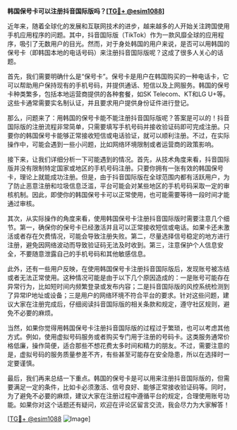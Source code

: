 **韩国保号卡可以注册抖音国际版吗？[[TG💪+ @esim1088](https://t.me/s/esim1088)]**

近年来，随着全球化的发展和互联网技术的进步，越来越多的人开始关注跨国使用手机应用程序的问题。其中，抖音国际版（TikTok）作为一款风靡全球的应用程序，吸引了无数用户的目光。然而，对于身处韩国的用户来说，是否可以用韩国的保号卡（即韩国本地的电话号码）来注册抖音国际版呢？这成了很多人关心的话题。

首先，我们需要明确什么是“保号卡”。保号卡是用户在韩国购买的一种电话卡，它可以帮助用户保持现有的手机号码，并提供通话、短信以及上网服务。韩国的保号卡种类繁多，包括本地运营商提供的各种套餐，如SK Telecom、KT和LG U+等。这些卡通常需要实名制认证，并且要求用户提供身份证件进行登记。

那么，问题来了：用韩国的保号卡能不能注册抖音国际版呢？答案是可以的！抖音国际版的注册流程非常简单，只需要填写手机号码并接收验证码即可完成注册。只要你的韩国保号卡能够正常接收短信或电话验证，就可以顺利注册。不过，在实际操作中，可能会遇到一些小问题，比如网络环境限制或者运营商的政策影响。

接下来，让我们详细分析一下可能遇到的情况。首先，从技术角度来看，抖音国际版并没有限制特定国家或地区的手机号码注册。只要你拥有一张有效的韩国保号卡，理论上就能成功注册。但是，由于抖音国际版在全球范围内都有活跃用户，为了防止恶意注册和垃圾信息泛滥，平台可能会对某些地区的手机号码采取一定的审核机制。因此，即使你的韩国保号卡可以正常使用，也可能需要等待一段时间才能通过审核。

其次，从实际操作的角度来看，使用韩国保号卡注册抖音国际版时需要注意几个细节。第一，确保你的保号卡已经激活并且可以正常接收短信或电话。如果卡还未激活或者存在欠费情况，可能会导致注册失败。第二，尽量选择信号稳定的地方进行注册，避免因网络波动而导致验证码无法及时收到。第三，注意保护个人信息安全，不要随意泄露自己的手机号码和其他敏感信息。

此外，还有一些用户反映，在使用韩国保号卡注册抖音国际版后，发现账号被冻结或者无法正常使用。这种情况可能是由于以下几个原因造成的：一是账号可能存在异常行为，比如短时间内频繁登录或发布内容；二是抖音国际版的风控系统检测到了异常IP地址或设备；三是用户的网络环境不符合平台的要求。针对这些问题，建议大家在注册完成后，仔细阅读抖音国际版的相关条款和规定，遵守社区规则，避免不必要的麻烦。

当然，如果你觉得用韩国保号卡注册抖音国际版的过程过于繁琐，也可以考虑其他方式。例如，使用虚拟号码服务或者购买专门用于注册的号码卡。这类服务通常价格低廉，操作简便，适合那些不想花费太多时间和精力的朋友。不过，需要注意的是，虚拟号码的服务质量参差不齐，有些甚至可能存在安全隐患，所以在选择时一定要谨慎。

最后，我们再来总结一下重点。韩国的保号卡是可以用来注册抖音国际版的，但需要满足一定的条件，比如卡必须激活、信号良好、能够正常接收验证码等。同时，为了避免不必要的麻烦，建议大家在注册过程中遵循平台的规定，合理使用账号功能。如果你对这个话题还有疑问，欢迎在评论区留言交流，我会尽力为大家解答！

[[TG💪+ @esim1088](https://t.me/s/esim1088) ![Image](https://i.postimg.cc/4NQfJmqS/Snipaste-2025-05-13-00-14-12.png)]